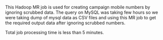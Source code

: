 

This Hadoop MR job is used for creating campaign mobile numbers by ignoring scrubbed data. The query on MySQL was taking few hours so we were taking dump of mysql data as CSV files and using this MR job to get the required output data after ignoring scrubbed numbers.

Total job processing time is less than 5 minutes.

